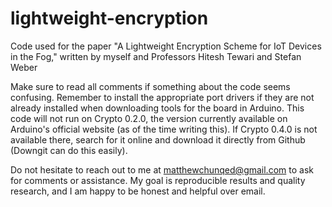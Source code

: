 # lightweight-encryption
Code used for the paper "A Lightweight Encryption Scheme for IoT Devices in the Fog," written by myself and Professors Hitesh Tewari and Stefan Weber

Make sure to read all comments if something about the code seems confusing.
Remember to install the appropriate port drivers if they are not already installed when downloading tools for the board in Arduino.
This code will not run on Crypto 0.2.0, the version currently available on Arduino's official website (as of the time writing this). If Crypto 0.4.0 is not available there, search for it online and download it directly from Github (Downgit can do this easily).



Do not hesitate to reach out to me at matthewchunqed@gmail.com to ask for comments or assistance. My goal is reproducible results and quality research, and I am happy to be honest and helpful over email.
